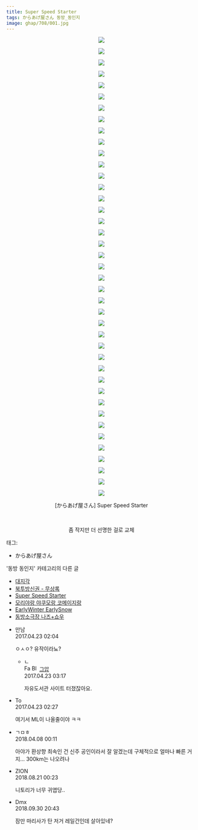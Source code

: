 ```yaml
---
title: Super Speed Starter
tags: からあげ屋さん 동방_동인지
image: ghap/708/001.jpg
---
```

<div class="article">
<p style="text-align: center; clear: none; float: none;"><img src="{{ site.nasurl }}/ghap/708/001.jpg"/></p>
<p style="text-align: center; clear: none; float: none;"><img src="{{ site.nasurl }}/ghap/708/002.jpg"/></p>
<p style="text-align: center; clear: none; float: none;"><img src="{{ site.nasurl }}/ghap/708/003.jpg"/></p>
<p style="text-align: center; clear: none; float: none;"><img src="{{ site.nasurl }}/ghap/708/004.jpg"/></p>
<p style="text-align: center; clear: none; float: none;"><img src="{{ site.nasurl }}/ghap/708/005.jpg"/></p>
<p style="text-align: center; clear: none; float: none;"><img src="{{ site.nasurl }}/ghap/708/006.jpg"/></p>
<p style="text-align: center; clear: none; float: none;"><img src="{{ site.nasurl }}/ghap/708/007.jpg"/></p>
<p style="text-align: center; clear: none; float: none;"><img src="{{ site.nasurl }}/ghap/708/008.jpg"/></p>
<p style="text-align: center; clear: none; float: none;"><img src="{{ site.nasurl }}/ghap/708/009.jpg"/></p>
<p style="text-align: center; clear: none; float: none;"><img src="{{ site.nasurl }}/ghap/708/010.jpg"/></p>
<p style="text-align: center; clear: none; float: none;"><img src="{{ site.nasurl }}/ghap/708/011.jpg"/></p>
<p style="text-align: center; clear: none; float: none;"><img src="{{ site.nasurl }}/ghap/708/012.jpg"/></p>
<p style="text-align: center; clear: none; float: none;"><img src="{{ site.nasurl }}/ghap/708/013.jpg"/></p>
<p style="text-align: center; clear: none; float: none;"><img src="{{ site.nasurl }}/ghap/708/014.jpg"/></p>
<p style="text-align: center; clear: none; float: none;"><img src="{{ site.nasurl }}/ghap/708/015.jpg"/></p>
<p style="text-align: center; clear: none; float: none;"><img src="{{ site.nasurl }}/ghap/708/016.jpg"/></p>
<p style="text-align: center; clear: none; float: none;"><img src="{{ site.nasurl }}/ghap/708/017.jpg"/></p>
<p style="text-align: center; clear: none; float: none;"><img src="{{ site.nasurl }}/ghap/708/018.jpg"/></p>
<p style="text-align: center; clear: none; float: none;"><img src="{{ site.nasurl }}/ghap/708/019.jpg"/></p>
<p style="text-align: center; clear: none; float: none;"><img src="{{ site.nasurl }}/ghap/708/020.jpg"/></p>
<p style="text-align: center; clear: none; float: none;"><img src="{{ site.nasurl }}/ghap/708/021.jpg"/></p>
<p style="text-align: center; clear: none; float: none;"><img src="{{ site.nasurl }}/ghap/708/022.jpg"/></p>
<p style="text-align: center; clear: none; float: none;"><img src="{{ site.nasurl }}/ghap/708/023.jpg"/></p>
<p style="text-align: center; clear: none; float: none;"><img src="{{ site.nasurl }}/ghap/708/024.jpg"/></p>
<p style="text-align: center; clear: none; float: none;"><img src="{{ site.nasurl }}/ghap/708/025.jpg"/></p>
<p style="text-align: center; clear: none; float: none;"><img src="{{ site.nasurl }}/ghap/708/026.jpg"/></p>
<p style="text-align: center; clear: none; float: none;"><img src="{{ site.nasurl }}/ghap/708/027.jpg"/></p>
<p style="text-align: center; clear: none; float: none;"><img src="{{ site.nasurl }}/ghap/708/028.jpg"/></p>
<p style="text-align: center; clear: none; float: none;"><img src="{{ site.nasurl }}/ghap/708/029.jpg"/></p>
<p style="text-align: center; clear: none; float: none;"><img src="{{ site.nasurl }}/ghap/708/030.jpg"/></p>
<p style="text-align: center; clear: none; float: none;"><img src="{{ site.nasurl }}/ghap/708/031.jpg"/></p>
<p style="text-align: center; clear: none; float: none;"><img src="{{ site.nasurl }}/ghap/708/032.jpg"/></p>
<p style="text-align: center; clear: none; float: none;"><img src="{{ site.nasurl }}/ghap/708/033.jpg"/></p>
<p style="text-align: center; clear: none; float: none;"><img src="{{ site.nasurl }}/ghap/708/034.jpg"/></p>
<p style="text-align: center; clear: none; float: none;"><img src="{{ site.nasurl }}/ghap/708/035.jpg"/></p>
<p style="text-align: center; clear: none; float: none;"><img src="{{ site.nasurl }}/ghap/708/036.jpg"/></p>
<p style="text-align: center; clear: none; float: none;"><img src="{{ site.nasurl }}/ghap/708/037.jpg"/></p>
<p style="text-align: center; clear: none; float: none;"><img src="{{ site.nasurl }}/ghap/708/038.jpg"/></p>
<p style="text-align: center; clear: none; float: none;"><img src="{{ site.nasurl }}/ghap/708/039.jpg"/></p>
<p style="text-align: center; clear: none; float: none;"><img src="{{ site.nasurl }}/ghap/708/040.jpg"/></p>
<p style="text-align: center; clear: none; float: none;"><img src="{{ site.nasurl }}/ghap/708/041.jpg"/></p>
<p style="text-align: center; clear: none; float: none;">[からあげ屋さん] Super Speed Starter</p>
<p style="text-align: center; clear: none; float: none;"><br/></p>
<p style="text-align: center; clear: none; float: none;">좀 작지만 더 선명한 걸로 교체</p>
</div><div class="tagTrail">
<p>태그: </p>
<ul>
<li>からあげ屋さん</li>
</ul>
</div><div class="another">
<p>'동방 동인지' 카테고리의 다른 글</p>
<ul>
<li><a href="/2016-07-06-ghap_710">대지각</a></li>
<li><a href="/2016-07-06-ghap_709">북투방신권 - 무상록</a></li>
<li><a href="/2016-07-06-ghap_708">Super Speed Starter</a></li>
<li><a href="/2016-07-06-ghap_707">모리야랑 야쿠모랑 코메이지랑</a></li>
<li><a href="/2016-07-06-ghap_706">EarlyWinter EarlySnow</a></li>
<li><a href="/2016-07-06-ghap_704">동방소극장 나즈+쇼우</a></li>
</ul>
</div><div class="cb_module cb_fluid">
<div class="cb_wrt cb_profile">
<div class="comment">
<ul>
<li class="cb_thumb_off" id="comment14972066">
<div class="cb_comment_area">
<div class="cb_info_area">
<div class="cb_section">
<span class="cb_nick_name">만남</span>
</div>
<div class="cb_section">
<span class="cb_date">2017.04.23 02:04 </span>
</div>
</div>
<div class="cb_dsc_comment">
<p class="cb_dsc">
											ㅇㅅㅇ? 유작이라뇨?
										</p>
</div>
<ul>
<li class="cb_thumb_off" id="comment14972086">
<span class="cb_bu_subnode">ㄴ</span>
<div class="cb_comment_area">
<div class="cb_info_area">
<div class="cb_section">
<span class="cb_nick_name"><img alt="Favicon of https://ghaptouhou.tistory.com" height="16" onerror="this.onerror=null;this.parentNode.removeChild(this)" src="https://ghaptouhou.tistory.com/favicon.ico" width="16"/> <img alt="BlogIcon" height="16" onerror="this.parentNode.removeChild(this)" src="https://ghaptouhou.tistory.com/index.gif" width="16"/> <a href="https://ghaptouhou.tistory.com" onclick="return openLinkInNewWindow(this)"> 그압</a><span class="tistoryProfileLayerTrigger" onclick='TistoryProfile.show(event, this, {"title":"\uc800\uae30 \uc774\uac70 \ub098\uc911\uc5d0 \uc218\uc815 \uac00\ub2a5\ud558\ub098\uc694","url":"https:\/\/ghap.tistory.com","nickname":"\uadf8\uc555","items":[]}); return false;'></span></span>
</div>
<div class="cb_section">
<span class="cb_date">2017.04.23 03:17 </span>
</div>
</div>
<div class="cb_dsc_comment">
<p class="cb_dsc">
																자유도서관 사이트 터졌잖아요.
															</p>
</div>
</div>
</li>
</ul>
</div></li>
<li class="cb_thumb_off" id="comment14972075">
<div class="cb_comment_area">
<div class="cb_info_area">
<div class="cb_section">
<span class="cb_nick_name">To</span>
</div>
<div class="cb_section">
<span class="cb_date">2017.04.23 02:27 </span>
</div>
</div>
<div class="cb_dsc_comment">
<p class="cb_dsc">
											여기서 ML이 나올줄이야 ㅋㅋ
										</p>
</div>
</div></li>
<li class="cb_thumb_off" id="comment15235131">
<div class="cb_comment_area">
<div class="cb_info_area">
<div class="cb_section">
<span class="cb_nick_name">ㄱㅁㅎ</span>
</div>
<div class="cb_section">
<span class="cb_date">2018.04.08 00:11 </span>
</div>
</div>
<div class="cb_dsc_comment">
<p class="cb_dsc">
											아야가 환상향 최속인 건 신주 공인이라서 잘 알겠는데 구체적으로 얼마나 빠른 거지... 300km는 나오려나
										</p>
</div>
</div></li>
<li class="cb_thumb_off" id="comment15313152">
<div class="cb_comment_area">
<div class="cb_info_area">
<div class="cb_section">
<span class="cb_nick_name">ZION</span>
</div>
<div class="cb_section">
<span class="cb_date">2018.08.21 00:23 </span>
</div>
</div>
<div class="cb_dsc_comment">
<p class="cb_dsc">
											니토리가 너무 귀엽당..
										</p>
</div>
</div></li>
<li class="cb_thumb_off" id="comment15342387">
<div class="cb_comment_area">
<div class="cb_info_area">
<div class="cb_section">
<span class="cb_nick_name">Dmx</span>
</div>
<div class="cb_section">
<span class="cb_date">2018.09.30 20:43 </span>
</div>
</div>
<div class="cb_dsc_comment">
<p class="cb_dsc">
											잠만 마리사가 탄 저거 레일건인데 살아있네?
										</p>
</div>
</div></li>
</ul>
</div>
</div><!-- commentList close -->
</div>